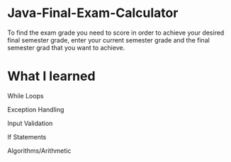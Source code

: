 # Java-Final-Exam-Calculator

To find the exam grade you need to score in order to achieve your desired final semester grade, enter your current semester grade and the final semester grad that you want to achieve.

# What I learned

While Loops

Exception Handling

Input Validation

If Statements

Algorithms/Arithmetic

